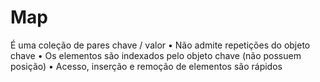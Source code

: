 # Map
É uma coleção de pares chave / valor • Não admite repetições do objeto chave • Os elementos são indexados pelo objeto chave (não possuem posição) • Acesso, inserção e remoção de elementos são rápidos
